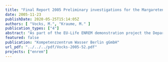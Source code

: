 ```yaml
---
title: "Final Report 2005 Preliminary investigations for the Margaretenhöhe MBR demonstration plant"
date: 2005-11-23
publishDate: 2020-05-25T15:14:05Z
authors: [ "Vocks, M.", "Kraume, M." ]
publication_types: ["4"]
abstract: "As part of the EU-Life ENREM demonstration project the Department of Chemical Engineering, TU Berlin, was appointed to conduct the preliminary pilot trials in a representative site for verification of basic process design and operation criteria of the full-scale MBR demonstration plant. In addition to conception and construction of the pilot plant, this investigation consisted of two successive trial phases with distinct operation conditions. The first one was dedicated to the assessment of the “irregular sludge removal strategy” (the biomass is accumulating in the reactor, which is partly emptied when the sludge concentration reaches a given value). In the second trials phase normal operation conditions with daily sludge wastage were implemented with 28,5d SRT. The major outcome of the trials was that COD removal, enhanced biological phosphorus removal and the post-denitrification performed a similar way under both operational conditions. The denitrification rate was approximately 1 mgN/(h goTS). An influence of the anaerobic sludge loading on the post-denitrification rate was observed with higher rates (up to 4 mgN/(h goTS)) corresponding to higher organic loading. An influence of storage compounds built up in the anaerobic phase is assumed. Nitrification was better in the second phase when 4 mgN/(h goTS) were constantly reached while nitrification was unstable with an average of 2 mgN/(h goTS) in the phase of irregular sludge removal. The aerobic and anoxic reactors were enlarged during the regular sludge withdrawal phase by 23% resulting in 35d SRT. This led to a better COD removal and slightly better nitrogen removal. The enhanced SRT produced possibly a deterioration of biological P removal due to overloaded poly-P storage. A second possible reason is the massive reproduction of sludge worm Tubifex tubifex, which was observed after the plant enlargement. Different strategies to reduce the worm population were attempted. Ammonium dosing had no success. Copper dosing reduced the number of worms significantly but the population grew back after the dosing was stopped. The prolongation of SRT reduced the sludge yield from 0.23 gTS/gCOD at 28.5d to 0.18 gTS/gCOD at 35d."
featured: false
publication: "Kompetenzzentrum Wasser Berlin gGmbH"
url_pdf: "../../../pdf/Vocks-2005-52.pdf"
projects: ["enrem"]
---
```


